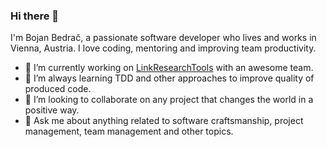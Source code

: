 ### Hi there 👋
I'm Bojan Bedrač, a passionate software developer who lives and works in Vienna, Austria.
I love coding, mentoring and improving team productivity.

- 🔭 I’m currently working on [LinkResearchTools](https://smart.linkresearchtools.com/) with an awesome team.
- 🌱 I’m always learning TDD and other approaches to improve quality of produced code.
- 👯 I’m looking to collaborate on any project that changes the world in a positive way.
- 💬 Ask me about anything related to software craftsmanship, project management, team management and other topics.
